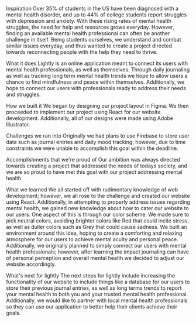 Inspiration
Over 35% of students in the US have been diagnosed with a mental health disorder, and up to 44% of college students report struggles with depression and anxiety. With these rising rates of mental health struggles, the need for help and resources grows everyday. However, finding an available mental health professional can often be another challenge in itself. Being students ourselves, we understand and combat similar issues everyday, and thus wanted to create a project directed towards reconnecting people with the help they need to thrive.

What it does
Lightly is an online application meant to connect its users with mental health professionals, as well as themselves. Through daily journaling as well as tracking long term mental health trends we hope to allow users a chance to find mindfulness and peace within themselves. Additionally, we hope to connect our users with professionals ready to address their needs and struggles.

How we built it
We began by designing our project layout in Figma. We then proceeded to implement our project using React for our website development. Additionally, all of our designs were made using Adobe Illustrator.

Challenges we ran into
Originally we had plans to use Firebase to store user data such as journal entries and daily mood tracking; however, due to time constraints we were unable to accomplish this goal within the deadline.

Accomplishments that we're proud of
Our ambition was always directed towards creating a project that addressed the needs of todays society, and we are so proud to have met this goal with our project addressing mental health.

What we learned
We all started off with rudimentary knowledge of web development; however, we all rose to the challenge and created our website using React. Additionally, in attempting to properly address issues regarding mental health, we gained new knowledge about how to cater our website to our users. One aspect of this is through our color scheme. We made sure to pick neutral colors, avoiding brighter colors like Red that could incite stress, as well as duller colors such as Grey that could cause sadness. We built an environment around this idea, hoping to create a comforting and relaxing atmosphere for our users to achieve mental acuity and personal peace. Additionally, we originally planned to simply connect our users with mental health professionals; however, after learning the impact journaling can have of personal perception and overall mental health we decided to adjust our website accordingly.

What's next for lightly
The next steps for lightly include increasing the functionality of our website to include things like a database for our users to store their previous journal entries, as well as long terms trends to report your mental health to both you and your trusted mental health professional. Additionally, we would like to partner with local mental health professionals so they can use our application to better help their clients achieve their goals.
